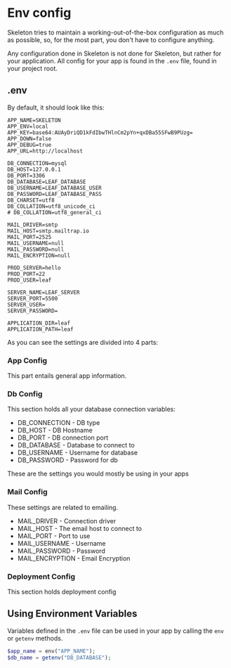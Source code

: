# Env config

Skeleton tries to maintain a working-out-of-the-box configuration as much as possible, so, for the most part, you don't have to configure anything.

Any configuration done in Skeleton is not done for Skeleton, but rather for your application. All config for your app is found in the `.env` file, found in your project root.

## .env

By default, it should look like this:

```env
APP_NAME=SKELETON
APP_ENV=local
APP_KEY=base64:AUAyDriQD1kFdIbwTHlnCm2pYn+qxDBa55SFwB9PUzg=
APP_DOWN=false
APP_DEBUG=true
APP_URL=http://localhost

DB_CONNECTION=mysql
DB_HOST=127.0.0.1
DB_PORT=3306
DB_DATABASE=LEAF_DATABASE
DB_USERNAME=LEAF_DATABASE_USER
DB_PASSWORD=LEAF_DATABASE_PASS
DB_CHARSET=utf8
DB_COLLATION=utf8_unicode_ci
# DB_COLLATION=utf8_general_ci

MAIL_DRIVER=smtp
MAIL_HOST=smtp.mailtrap.io
MAIL_PORT=2525
MAIL_USERNAME=null
MAIL_PASSWORD=null
MAIL_ENCRYPTION=null

PROD_SERVER=hello
PROD_PORT=22
PROD_USER=leaf

SERVER_NAME=LEAF_SERVER
SERVER_PORT=5500
SERVER_USER=
SERVER_PASSWORD=

APPLICATION_DIR=leaf
APPLICATION_PATH=leaf
```

As you can see the settings are divided into 4 parts:

### App Config

This part entails general app information.

### Db Config

This section holds all your database connection variables:

- DB_CONNECTION - DB type
- DB_HOST - DB Hostname
- DB_PORT - DB connection port
- DB_DATABASE - Database to connect to
- DB_USERNAME - Username for database
- DB_PASSWORD - Password for db

These are the settings you would mostly be using in your apps

### Mail Config

These settings are related to emailing.

- MAIL_DRIVER - Connection driver
- MAIL_HOST - The email host to connect to
- MAIL_PORT - Port to use
- MAIL_USERNAME - Username
- MAIL_PASSWORD - Password
- MAIL_ENCRYPTION - Email Encryption

### Deployment Config

This section holds deployment config

## Using Environment Variables

Variables defined in the `.env` file can be used in your app by calling the `env` or `getenv` methods.

```php
$app_name = env("APP_NAME");
$db_name = getenv("DB_DATABASE");
```
